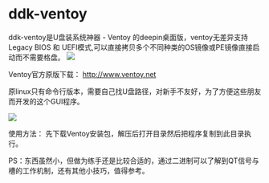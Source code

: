 # ddk-ventoy
ddk-ventoy是U盘装系统神器 - Ventoy 的deepin桌面版，ventoy无差异支持Legacy BIOS 和 UEFI模式,可以直接拷贝多个不同种类的OS镜像或PE镜像直接启动而不需要格盘。
<img src="http://www.ventoy.net/static/img/screen/screen_uefi.png">

Ventoy官方原版下载： http://www.ventoy.net

原linux只有命令行版本，需要自己找U盘路径，对新手不友好，为了方便这些朋友而开发的这个GUI程序。

<img src="https://bbs.deepin.org/data/attachment/forum/202004/23/041608es3iitityyrata3a.png">

使用方法：
   先下载Ventoy安装包，解压后打开目录然后把程序复制到此目录执行。
   
PS：东西虽然小，但做为练手还是比较合适的，通过二进制可以了解到QT信号与槽的工作机制，还有其他小技巧，值得参考。




   
